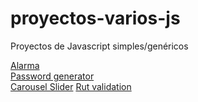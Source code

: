 # proyectos-varios-js
<p>Proyectos de Javascript simples/genéricos</p>
<a href="https://alexbgh1.github.io/proyectos-varios-js/alarm/">Alarma</a><br>
<a hreF="https://alexbgh1.github.io/proyectos-varios-js/password-generator/">Password generator</a><br>
<a hreF="https://alexbgh1.github.io/proyectos-varios-js/carousel-slider/">Carousel Slider</a>
<a hreF="https://alexbgh1.github.io/proyectos-varios-js/rut/">Rut validation</a>

